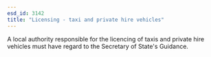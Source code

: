 ```yaml
---
esd_id: 3142
title: "Licensing - taxi and private hire vehicles"
---
```


A local authority responsible for the licencing of taxis and private hire vehicles must have regard to the Secretary of State's Guidance. 

